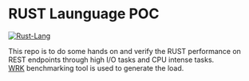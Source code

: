# RUST Launguage POC 
[![Rust-Lang](https://www.rust-lang.org/static/images/rust-logo-blk.svg)](https://www.rust-lang.org/)

This repo is to do some hands on and verify the RUST performance on REST endpoints through high I/O tasks and CPU intense tasks. <br>
[WRK](https://github.com/wg/wrk) benchmarking tool is used to generate the load. 